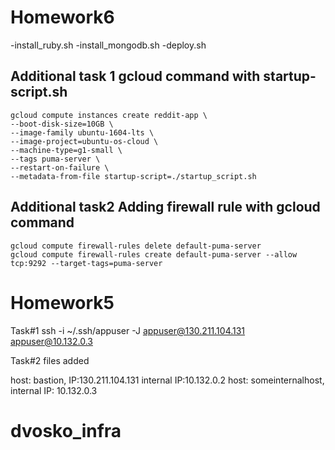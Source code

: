 # Homework6
-install_ruby.sh
-install_mongodb.sh
-deploy.sh


## Additional task 1 gcloud command with startup-script.sh
  ```
gcloud compute instances create reddit-app \
--boot-disk-size=10GB \
--image-family ubuntu-1604-lts \
--image-project=ubuntu-os-cloud \
--machine-type=g1-small \
--tags puma-server \
--restart-on-failure \
--metadata-from-file startup-script=./startup_script.sh

  ```
## Additional task2 Adding firewall rule with gcloud command
```
gcloud compute firewall-rules delete default-puma-server
gcloud compute firewall-rules create default-puma-server --allow tcp:9292 --target-tags=puma-server
```
# Homework5
Task#1
ssh -i ~/.ssh/appuser -J appuser@130.211.104.131  appuser@10.132.0.3

Task#2
files added

host: bastion, IP:130.211.104.131 internal IP:10.132.0.2
host: someinternalhost, internal IP: 10.132.0.3

# dvosko_infra

